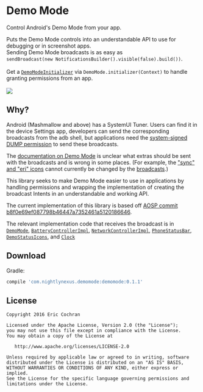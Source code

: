 Demo Mode
=====================

Control Android's Demo Mode from your app.

Puts the Demo Mode controls into an understandable API to use for debugging or in screenshot apps.
<br/>Sending Demo Mode broadcasts is as easy as
<br/>`sendBroadcast(new NotificationsBuilder().visible(false).build())`.
<br/>
<br/>Get a [`DemoModeInitializer`](demomode/src/main/java/com/nightlynexus/demomode/DemoModeInitializer.java) via `DemoMode.initializer(Context)` to handle granting permissions from an app.
<br/>
<br/>
![](images/example.jpg)

Why?
--------

Android (Mashmallow and above) has a SystemUI Tuner. Users can find it in the device Settings app, developers can send the corresponding broadcasts from the adb shell, but applications need the [system-signed DUMP permission](https://android.googlesource.com/platform/frameworks/base/+/b8f0e69ef087798b46447a7352461a5120186646/core/res/AndroidManifest.xml#2085) to send these broadcasts.

The [documentation on Demo Mode](https://android.googlesource.com/platform/frameworks/base/+/b8f0e69ef087798b46447a7352461a5120186646/packages/SystemUI/docs/demo_mode.md) is unclear what extras should be sent with the broadcasts and is wrong in some places. (For example, the ["sync" and "eri" icons](https://android.googlesource.com/platform/frameworks/base/+/b8f0e69ef087798b46447a7352461a5120186646/packages/SystemUI/src/com/android/systemui/tuner/DemoModeFragment.java#42) cannot currently be changed by the [broadcasts](https://android.googlesource.com/platform/frameworks/base/+/b8f0e69ef087798b46447a7352461a5120186646/packages/SystemUI/src/com/android/systemui/statusbar/phone/DemoStatusIcons.java#61).)

This library seeks to make Demo Mode easier to use in applications by handling permissions and wrapping the implementation of creating the broadcast Intents in an understandable and working API.

The current implementation of this library is based off [AOSP commit b8f0e69ef087798b46447a7352461a5120186646](https://android.googlesource.com/platform/frameworks/base/+/b8f0e69ef087798b46447a7352461a5120186646).

The relevant implementation code that receives the broadcast is in [`DemoMode`](https://android.googlesource.com/platform/frameworks/base/+/b8f0e69ef087798b46447a7352461a5120186646/packages/SystemUI/src/com/android/systemui/DemoMode.java), [`BatteryControllerImpl`](https://android.googlesource.com/platform/frameworks/base/+/b8f0e69ef087798b46447a7352461a5120186646/packages/SystemUI/src/com/android/systemui/statusbar/policy/BatteryControllerImpl.java), [`NetworkControllerImpl`](https://android.googlesource.com/platform/frameworks/base/+/b8f0e69ef087798b46447a7352461a5120186646/packages/SystemUI/src/com/android/systemui/statusbar/policy/NetworkControllerImpl.java), [`PhoneStatusBar`](https://android.googlesource.com/platform/frameworks/base/+/b8f0e69ef087798b46447a7352461a5120186646/packages/SystemUI/src/com/android/systemui/statusbar/phone/PhoneStatusBar.java), [`DemoStatusIcons`](https://android.googlesource.com/platform/frameworks/base/+/b8f0e69ef087798b46447a7352461a5120186646/packages/SystemUI/src/com/android/systemui/statusbar/phone/DemoStatusIcons.java), and [`Clock`](https://android.googlesource.com/platform/frameworks/base/+/b8f0e69ef087798b46447a7352461a5120186646/packages/SystemUI/src/com/android/systemui/statusbar/policy/Clock.java)

Download
--------

Gradle:

```groovy
compile 'com.nightlynexus.demomode:demomode:0.1.1'
```

License
--------

    Copyright 2016 Eric Cochran

    Licensed under the Apache License, Version 2.0 (the "License");
    you may not use this file except in compliance with the License.
    You may obtain a copy of the License at

       http://www.apache.org/licenses/LICENSE-2.0

    Unless required by applicable law or agreed to in writing, software
    distributed under the License is distributed on an "AS IS" BASIS,
    WITHOUT WARRANTIES OR CONDITIONS OF ANY KIND, either express or implied.
    See the License for the specific language governing permissions and
    limitations under the License.
